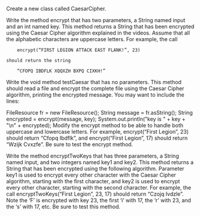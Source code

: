 Create a new class called CaesarCipher.

Write the method encrypt that has two parameters, a String named input and an int named key. This method returns a String that has been encrypted using the Caesar Cipher algorithm explained in the videos. Assume that all the alphabetic characters are uppercase letters. For example, the call

        encrypt(“FIRST LEGION ATTACK EAST FLANK!”, 23)

    should return the string 

        “CFOPQ IBDFLK XQQXZH BXPQ CIXKH!”

Write the void method testCaesar that has no parameters. This method should read a file and encrypt the complete file using the Caesar Cipher algorithm, printing the encrypted message. You may want to include the lines:

FileResource fr = new FileResource();
String message = fr.asString();
String encrypted = encrypt(message, key);
System.out.println("key is " + key + "\n" + encrypted);
Modify the encrypt method to be able to handle both uppercase and lowercase letters. For example, encrypt(“First Legion”, 23) should return “Cfopq Ibdflk”, and encrypt(“First Legion”, 17) should return “Wzijk Cvxzfe”.  Be sure to test the encrypt method. 

Write the method encryptTwoKeys that has three parameters, a String named input, and two integers named key1 and key2. This method returns a String that has been encrypted using the following algorithm. Parameter key1 is used to encrypt every other character with the Caesar Cipher algorithm, starting with the first character, and key2 is used to encrypt every other character, starting with the second character. For example, the call encryptTwoKeys(“First Legion”, 23, 17) should return “Czojq Ivdzle”. Note the ‘F’ is encrypted with key 23, the first ‘i’ with 17, the ‘r’ with 23, and the ‘s’ with 17, etc. Be sure to test this method. 

 

 
